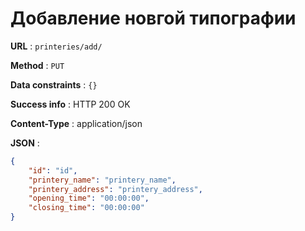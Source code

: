# Добавление новгой типографии

**URL** : `printeries/add/`

**Method** : `PUT` 

**Data constraints** : `{}`

**Success info** : HTTP 200 OK

**Content-Type** : application/json

**JSON** :
```json
{
    "id": "id",
    "printery_name": "printery_name",
    "printery_address": "printery_address",
    "opening_time": "00:00:00",
    "closing_time": "00:00:00"
}
```